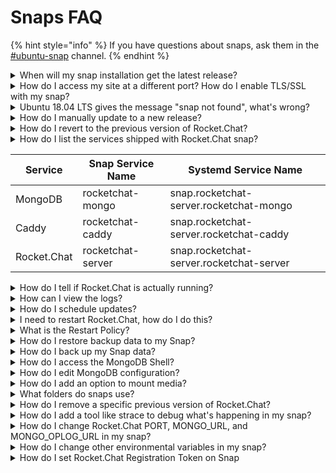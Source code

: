 # Snaps FAQ

{% hint style="info" %}
If you have questions about snaps, ask them in the [#ubuntu-snap](https://open.rocket.chat/channel/ubuntu-snap) channel.
{% endhint %}

<details>

<summary>When will my snap installation get the latest release?</summary>

Snaps are one of our biggest install base. They are also auto-updating. As a result, we like to spend more time testing before releasing. Updated Snaps are usually released around the 15th of the month - around two weeks after a new release. This gives us time to look for issues, so you don't have to. If you have special requirements and need to use the latest release immediately, please consider another installation method, e.g., docker.

</details>

<details>

<summary>How do I access my site at a different port? How do I enable TLS/SSL with my snap?</summary>

You can change the default port (3000) to something else by changing the port configuration option. For example, if you wanted to change the HTTP port to 8080 instead of 3000:

```
sudo snap set rocketchat-server port=8080
```

Ensure you restart the `rocketchat-service` service afterward for the change to take effect. **You only need to restart the Rocket.Chat application itself, not the database or Caddy**.

For enabling TLS/SSL, check out our guide for enabling caddy [here](../../../deploy/prepare-for-your-deployment/rapid-deployment-methods/snaps/auto-ssl-with-snaps.md).

</details>

<details>

<summary>Ubuntu 18.04 LTS gives the message "snap not found", what's wrong?</summary>

Make sure you're using x64 or amd64 (or armhf) images, especially on VPS or VMs. x86 (32-bit) is not supported.

</details>

<details>

<summary>How do I manually update to a new release?</summary>

While updates happen automatically, usually within 6 hours from the time of release, you can update manually by issuing this command:

```
sudo snap refresh rocketchat-server
```

</details>

<details>

<summary>How do I revert to the previous version of Rocket.Chat?</summary>

```
sudo snap revert rocketchat-server
```

</details>

<details>

<summary>How do I list the services shipped with Rocket.Chat snap?</summary>

The Rocket.Chat snap provides three services. Outside of the snap context, globally, each service is named like `snap.<SnapName>.<SnapServiceName>`. Look at the table to have a better understanding.

You can check the list of services yourself with:

```
snap info rocketchat-server
```

Look for the `services` section.



</details>



| Service     | Snap Service Name | Systemd Service Name                     |
| ----------- | ----------------- | ---------------------------------------- |
| MongoDB     | rocketchat-mongo  | snap.rocketchat-server.rocketchat-mongo  |
| Caddy       | rocketchat-caddy  | snap.rocketchat-server.rocketchat-caddy  |
| Rocket.Chat | rocketchat-server | snap.rocketchat-server.rocketchat-server |

<details>

<summary>How do I tell if Rocket.Chat is actually running?</summary>

You can check whether either or all of them are running or not with the following command:

```bash
snap services rocketchat-server
```

Look into the third column (`Current`) that logs the current state of the services.

Another option is to use the `systemctl` command. To quickly check if a service is active or not, use the `is-active` subcommand or the more well-known `status` subcommand. See the table above to know the name of the service you want to inspect.

```
systemctl is-active snap.rocketchat-server.rocketchat-mongo
systemctl is-active snap.rocketchat-server.rocketchat-caddy
systemctl is-active snap.rocketchat-server.rocketchat-server
```

Or use the `status` subcommand:

```
systemctl status snap.rocketchat-server.rocketchat-mongo
systemctl status snap.rocketchat-server.rocketchat-caddy
systemctl status snap.rocketchat-server.rocketchat-server
```

</details>

<details>

<summary>How can I view the logs?</summary>

You can either use the `snap logs` command, or the systemd alternative, `journalctl`. Always refer to [this table](snap-faq.md#how-do-i-list-the-services-shipped-with-rocket.chat-snap) to know which service name to use where.

Using `snap logs`:

```
sudo snap logs -f rocketchat-server.rocketchat-server
sudo snap logs -f rocketchat-server.rocketchat-mongo
sudo snap logs -f rocketchat-server.rocketchat-caddy
```

To see the logs from Rocket.Chat using `journalctl`:

```
sudo journalctl -fu snap.rocketchat-server.rocketchat-server
```

To see the logs from Mongo or Caddy:

```
sudo journalctl -fu snap.rocketchat-server.rocketchat-mongo
sudo journalctl -fu snap.rocketchat-server.rocketchat-caddy
```

</details>

<details>

<summary>How do I schedule updates?</summary>

If you don't want snaps just updating when available, you can set when your snaps will update.

The following example asks the system only to update snaps between 4.00am and 7.00am, and 7.00pm and 10:10pm:

```
sudo snap set system refresh.timer=4:00-7:00,19:00-22:10
```

You can find more about your options in the [snapcraft documentation](https://snapcraft.io/docs/keeping-snaps-up-to-date#heading--controlling-updates).

</details>

<details>

<summary>I need to restart Rocket.Chat, how do I do this?</summary>

This follows the similar structure as many of the previous questions. You can use both the `snap` command or `systemctl` to restart RocketChat.

With `snap` you get the added benefit of restarting all of the services with a single command:

```
sudo snap restart rocketchat-server
```

You can also restart each service individually:

```
sudo snap restart rocketchat-server.rocketchat-server
sudo snap restart rocketchat-server.rocketchat-mongo
sudo snap restart rocketchat-server.rocketchat-caddy
```

To restart Rocket.Chat using `systemctl`:

```
sudo systemctl restart snap.rocketchat-server.rocketchat-server
```

Mongo and Caddy can similarly be restarted:

```
sudo systemctl restart snap.rocketchat-server.rocketchat-mongo 
sudo systemctl restart snap.rocketchat-server.rocketchat-caddThis follows the similar structure as many of the previous questions. You can use both the snap command or systemctl to restart RocketChat.
With snap you get the added benefit of restarting all of the services with a single command:
sudo snap restart rocketchat-server
You can also restart each service individually:
sudo snap restart rocketchat-server.rocketchat-server
sudo snap restart rocketchat-server.rocketchat-mongo
sudo snap restart rocketchat-server.rocketchat-caddy
To restart Rocket.Chat using systemctl:
sudo systemctl restart snap.rocketchat-server.rocketchat-server
Mongo and Caddy can similarly be restarted:
sudo systemctl restart snap.rocketchat-server.rocketchat-mongo 
sudo systemctl restart snap.rocketchat-server.rocketchat-cadd
```

</details>

<details>

<summary>What is the Restart Policy?</summary>

The snap's policy is to restart on failure.

</details>

<details>

<summary>How do I restore backup data to my Snap?</summary>

See [snap-backup-and-restore.md](../../../deploy/prepare-for-your-deployment/rapid-deployment-methods/snaps/snap-backup-and-restore.md "mention").

</details>

<details>

<summary>How do I back up my Snap data?</summary>

See [snap-backup-and-restore.md](../../../deploy/prepare-for-your-deployment/rapid-deployment-methods/snaps/snap-backup-and-restore.md "mention")

</details>

<details>

<summary>How do I access the MongoDB Shell?</summary>

You might want to access the mongo shell shipped with our Rocket.Chat snap. To do so, run:

```
rocketchat-server.mongo
```

</details>

<details>

<summary>How do I edit MongoDB configuration?</summary>

You can find the mongod configuration file in `/var/snap/rocketchat-server/current/mongod.conf`.

</details>

<details>

<summary>How do I add an option to mount media?</summary>

The interface providing the ability to access removable media is not automatically connected upon installation, so if you'd like to use external storage (or otherwise use a device in `/media` for data), you need to give the snap permission to access removable media by connecting that interface:

```
sudo snap connect rocketchat-server:removable-media
```

</details>

<details>

<summary>What folders do snaps use?</summary>

* Your actual snap files for each version of Rocket.Chat are copied to: `/var/lib/snapd/snaps` and they are mounted in read-only mode.

<!---->

* Your snap common directory is: `/var/snap/rocketchat-server/common/`; file uploads to disk and the database are stored here.

<!---->

* Your snap data directory is `/var/snap/rocketchat-server/<version>`; this is a versioned folder.

<!---->

* You can access the current snap data directory at `/var/snap/rocketchat-server/current`.

</details>

<details>

<summary>How do I remove a specific previous version of Rocket.Chat?</summary>

You can do this by issuing the following command, where `N` is the desired version:

```
snap remove --revision=N rocketchat-server
```

</details>

<details>

<summary>How do I add a tool like strace to debug what's happening in my snap?</summary>

```
snapcraft prime
snap try prime --devmode
cp /usr/bin/strace prime
snap run <snap.app> --shell
sudo ./strace
```

</details>

<details>

<summary>How do I change Rocket.Chat PORT, MONGO_URL, and MONGO_OPLOG_URL in my snap?</summary>



Starting from release 0.73, it is possible to configure these environmental variables through snap hooks like this:

```bash
sudo snap set rocketchat-server port=<another-port>
sudo snap set rocketchat-server mongo-url=mongodb://<your-url>:<your-port>/<your-db-name>
sudo snap set rocketchat-server mongo-oplog-url=mongodb://<your-url>:<your-port>/local
```

Remember to restart rocket.chat service after setting new values:

```bash
sudo systemctl restart snap.rocketchat-server.rocketchat-server.service
```

This is an example to run rocket.chat on port 4000 instead of 3000 and set database name to rocketchat instead of parties:

```bash
sudo snap set rocketchat-server port=4000
sudo snap set rocketchat-server mongo-url=mongodb://localhost:27017/rocketchat
sudo systemctl restart snap.rocketchat-server.rocketchat-server.service
```

</details>

<details>

<summary>How do I change other environmental variables in my snap?</summary>

Starting from release 0.73, it is possible to overwrite any Rocket.Chat environmental variables dropping files ending in `.env` in $SNAP\_COMMON directory (`/var/snap/rocketchat-server/common/`), for example, you can create a file to change SMTP settings:

```bash
cat /var/snap/rocketchat-server/common/overwrite-smtp.env
OVERWRITE_SETTING_SMTP_Host=my.smtp.server.com
```

Remember to restart rocket.chat service after creating .env files:

```bash
sudo systemctl restart snap.rocketchat-server.rocketchat-server.service
```

More than one .env file is allowed, and more than one environmental variable defined per file is allowed.

</details>

<details>

<summary>How do I set Rocket.Chat Registration Token on Snap</summary>

To set a registration token for your server, create any file ending in `.env` under `/var/snap/rocketchat-server/current/` with content:

```
REG_TOKEN=<your token>
```

Then restart your server

```
sudo systemctl restart snap.rocketchat-server.rocketchat-server
```

</details>
